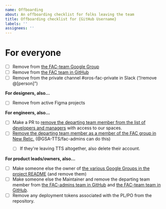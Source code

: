 ```yaml
---
name: Offboarding
about: An offboarding checklist for folks leaving the team
title: Offboarding checklist for {GitHub Username}
labels: ''
assignees: ''
---
```


# For everyone

- [ ] Remove from [the FAC-team Google Group](https://groups.google.com/a/gsa.gov/g/fac-team/members)
- [ ] Remove from [the FAC team in GitHub](https://github.com/orgs/GSA-TTS/teams/fac-team/members)
- [ ] Remove from the private channel #oros-fac-private in Slack (“/remove @[person]”)

**For designers, also...**

- [ ] Remove from active Figma projects

**For engineers, also...**

- [ ] Make a PR to [remove the departing team member from the list of developers and managers](https://github.com/GSA-TTS/FAC/tree/main/terraform/meta/config.tf) with access to our spaces.
- [ ] [Remove the departing team member as a member of the FAC group in New Relic.](https://one.newrelic.com/admin-portal/organizations/users-list) (@GSA-TTS/fac-admins can do this)
    - [ ] If they're leaving TTS altogether, also delete their account. 


**For product leads/owners, also...**

- [ ] Make someone else the owner of [the various Google Groups in the project README](https://docs.google.com/document/d/1g8nYqYS_ifFlZB-DBgfeSoJRMB__EqWsmLnacyk-bDI/edit#heading=h.81zynabayrrg) (and remove them)
- [ ] Make someone else the Maintainer and remove the departing team member from [the FAC-admins team in GitHub](https://github.com/orgs/GSA-TTS/teams/fac-admins/members) and [the FAC-team team in GitHub](https://github.com/orgs/GSA-TTS/teams/fac-team/members).
- [ ] Remove any deployment tokens associated with the PL/PO from the repository.
